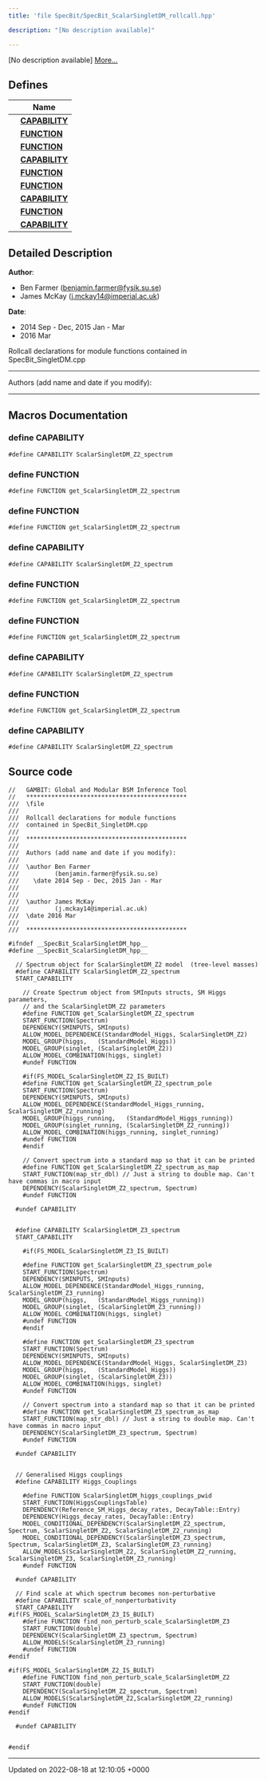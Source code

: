 ```yaml
---
title: 'file SpecBit/SpecBit_ScalarSingletDM_rollcall.hpp'

description: "[No description available]"

---
```







[No description available] [More...](#detailed-description)

## Defines

|                | Name           |
| -------------- | -------------- |
|  | **[CAPABILITY](/documentation/code/gambit_2-2/files/specbit__scalarsingletdm__rollcall_8hpp/#define-capability)**  |
|  | **[FUNCTION](/documentation/code/gambit_2-2/files/specbit__scalarsingletdm__rollcall_8hpp/#define-function)**  |
|  | **[FUNCTION](/documentation/code/gambit_2-2/files/specbit__scalarsingletdm__rollcall_8hpp/#define-function)**  |
|  | **[CAPABILITY](/documentation/code/gambit_2-2/files/specbit__scalarsingletdm__rollcall_8hpp/#define-capability)**  |
|  | **[FUNCTION](/documentation/code/gambit_2-2/files/specbit__scalarsingletdm__rollcall_8hpp/#define-function)**  |
|  | **[FUNCTION](/documentation/code/gambit_2-2/files/specbit__scalarsingletdm__rollcall_8hpp/#define-function)**  |
|  | **[CAPABILITY](/documentation/code/gambit_2-2/files/specbit__scalarsingletdm__rollcall_8hpp/#define-capability)**  |
|  | **[FUNCTION](/documentation/code/gambit_2-2/files/specbit__scalarsingletdm__rollcall_8hpp/#define-function)**  |
|  | **[CAPABILITY](/documentation/code/gambit_2-2/files/specbit__scalarsingletdm__rollcall_8hpp/#define-capability)**  |

## Detailed Description


**Author**: 

  * Ben Farmer ([benjamin.farmer@fysik.su.se](mailto:benjamin.farmer@fysik.su.se)) 
  * James McKay ([j.mckay14@imperial.ac.uk](mailto:j.mckay14@imperial.ac.uk)) 


**Date**: 

  * 2014 Sep - Dec, 2015 Jan - Mar
  * 2016 Mar


Rollcall declarations for module functions contained in SpecBit_SingletDM.cpp



------------------

Authors (add name and date if you modify):



------------------




## Macros Documentation

### define CAPABILITY

```
#define CAPABILITY ScalarSingletDM_Z2_spectrum
```


### define FUNCTION

```
#define FUNCTION get_ScalarSingletDM_Z2_spectrum
```


### define FUNCTION

```
#define FUNCTION get_ScalarSingletDM_Z2_spectrum
```


### define CAPABILITY

```
#define CAPABILITY ScalarSingletDM_Z2_spectrum
```


### define FUNCTION

```
#define FUNCTION get_ScalarSingletDM_Z2_spectrum
```


### define FUNCTION

```
#define FUNCTION get_ScalarSingletDM_Z2_spectrum
```


### define CAPABILITY

```
#define CAPABILITY ScalarSingletDM_Z2_spectrum
```


### define FUNCTION

```
#define FUNCTION get_ScalarSingletDM_Z2_spectrum
```


### define CAPABILITY

```
#define CAPABILITY ScalarSingletDM_Z2_spectrum
```


## Source code

```
//   GAMBIT: Global and Modular BSM Inference Tool
//   *********************************************
///  \file
///
///  Rollcall declarations for module functions
///  contained in SpecBit_SingletDM.cpp
///
///  *********************************************
///
///  Authors (add name and date if you modify):
///
///  \author Ben Farmer
///          (benjamin.farmer@fysik.su.se)
///    \date 2014 Sep - Dec, 2015 Jan - Mar
///
///
///  \author James McKay
///          (j.mckay14@imperial.ac.uk)
///  \date 2016 Mar
///
///  *********************************************

#ifndef __SpecBit_ScalarSingletDM_hpp__
#define __SpecBit_ScalarSingletDM_hpp__

  // Spectrum object for ScalarSingletDM_Z2 model  (tree-level masses)
  #define CAPABILITY ScalarSingletDM_Z2_spectrum
  START_CAPABILITY

    // Create Spectrum object from SMInputs structs, SM Higgs parameters,
    // and the ScalarSingletDM_Z2 parameters
    #define FUNCTION get_ScalarSingletDM_Z2_spectrum
    START_FUNCTION(Spectrum)
    DEPENDENCY(SMINPUTS, SMInputs)
    ALLOW_MODEL_DEPENDENCE(StandardModel_Higgs, ScalarSingletDM_Z2)
    MODEL_GROUP(higgs,   (StandardModel_Higgs))
    MODEL_GROUP(singlet, (ScalarSingletDM_Z2))
    ALLOW_MODEL_COMBINATION(higgs, singlet)
    #undef FUNCTION

    #if(FS_MODEL_ScalarSingletDM_Z2_IS_BUILT)
    #define FUNCTION get_ScalarSingletDM_Z2_spectrum_pole
    START_FUNCTION(Spectrum)
    DEPENDENCY(SMINPUTS, SMInputs)
    ALLOW_MODEL_DEPENDENCE(StandardModel_Higgs_running, ScalarSingletDM_Z2_running)
    MODEL_GROUP(higgs_running,   (StandardModel_Higgs_running))
    MODEL_GROUP(singlet_running, (ScalarSingletDM_Z2_running))
    ALLOW_MODEL_COMBINATION(higgs_running, singlet_running)
    #undef FUNCTION
    #endif

    // Convert spectrum into a standard map so that it can be printed
    #define FUNCTION get_ScalarSingletDM_Z2_spectrum_as_map
    START_FUNCTION(map_str_dbl) // Just a string to double map. Can't have commas in macro input
    DEPENDENCY(ScalarSingletDM_Z2_spectrum, Spectrum)
    #undef FUNCTION

  #undef CAPABILITY


  #define CAPABILITY ScalarSingletDM_Z3_spectrum
  START_CAPABILITY

    #if(FS_MODEL_ScalarSingletDM_Z3_IS_BUILT)

    #define FUNCTION get_ScalarSingletDM_Z3_spectrum_pole
    START_FUNCTION(Spectrum)
    DEPENDENCY(SMINPUTS, SMInputs)
    ALLOW_MODEL_DEPENDENCE(StandardModel_Higgs_running, ScalarSingletDM_Z3_running)
    MODEL_GROUP(higgs,   (StandardModel_Higgs_running))
    MODEL_GROUP(singlet, (ScalarSingletDM_Z3_running))
    ALLOW_MODEL_COMBINATION(higgs, singlet)
    #undef FUNCTION
    #endif

    #define FUNCTION get_ScalarSingletDM_Z3_spectrum
    START_FUNCTION(Spectrum)
    DEPENDENCY(SMINPUTS, SMInputs)
    ALLOW_MODEL_DEPENDENCE(StandardModel_Higgs, ScalarSingletDM_Z3)
    MODEL_GROUP(higgs,   (StandardModel_Higgs))
    MODEL_GROUP(singlet, (ScalarSingletDM_Z3))
    ALLOW_MODEL_COMBINATION(higgs, singlet)
    #undef FUNCTION

    // Convert spectrum into a standard map so that it can be printed
    #define FUNCTION get_ScalarSingletDM_Z3_spectrum_as_map
    START_FUNCTION(map_str_dbl) // Just a string to double map. Can't have commas in macro input
    DEPENDENCY(ScalarSingletDM_Z3_spectrum, Spectrum)
    #undef FUNCTION

  #undef CAPABILITY


  // Generalised Higgs couplings
  #define CAPABILITY Higgs_Couplings

    #define FUNCTION ScalarSingletDM_higgs_couplings_pwid
    START_FUNCTION(HiggsCouplingsTable)
    DEPENDENCY(Reference_SM_Higgs_decay_rates, DecayTable::Entry)
    DEPENDENCY(Higgs_decay_rates, DecayTable::Entry)
    MODEL_CONDITIONAL_DEPENDENCY(ScalarSingletDM_Z2_spectrum, Spectrum, ScalarSingletDM_Z2, ScalarSingletDM_Z2_running)
    MODEL_CONDITIONAL_DEPENDENCY(ScalarSingletDM_Z3_spectrum, Spectrum, ScalarSingletDM_Z3, ScalarSingletDM_Z3_running)
    ALLOW_MODELS(ScalarSingletDM_Z2, ScalarSingletDM_Z2_running, ScalarSingletDM_Z3, ScalarSingletDM_Z3_running)
    #undef FUNCTION

  #undef CAPABILITY

  // Find scale at which spectrum becomes non-perturbative
  #define CAPABILITY scale_of_nonperturbativity
  START_CAPABILITY
#if(FS_MODEL_ScalarSingletDM_Z3_IS_BUILT)
    #define FUNCTION find_non_perturb_scale_ScalarSingletDM_Z3
    START_FUNCTION(double)
    DEPENDENCY(ScalarSingletDM_Z3_spectrum, Spectrum)
    ALLOW_MODELS(ScalarSingletDM_Z3_running)
    #undef FUNCTION
#endif

#if(FS_MODEL_ScalarSingletDM_Z2_IS_BUILT)
    #define FUNCTION find_non_perturb_scale_ScalarSingletDM_Z2
    START_FUNCTION(double)
    DEPENDENCY(ScalarSingletDM_Z2_spectrum, Spectrum)
    ALLOW_MODELS(ScalarSingletDM_Z2,ScalarSingletDM_Z2_running)
    #undef FUNCTION
#endif

  #undef CAPABILITY


#endif
```


-------------------------------

Updated on 2022-08-18 at 12:10:05 +0000
